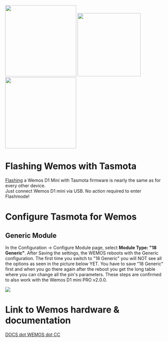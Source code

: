 <img src="https://github.com/arendst/arendst.github.io/blob/master/media/wemos/wemos-d1-mini-pro-v1.0.0.jpg" width=225>
<img src="https://github.com/arendst/arendst.github.io/blob/master/media/wemos/wemos-d1-mini-v2.2.0.jpg" width=200>
<img src="https://github.com/arendst/arendst.github.io/blob/master/media/wemos/wemos-d1-mini-v3.0.0.jpg" width= 225>

# Flashing Wemos with Tasmota

[Flashing](https://github.com/arendst/Tasmota/wiki/Flashing) a Wemos D1 Mini with Tasmota firmware is nearly the same as for every other device.<br>
Just connect Wemos D1 mini via USB. No action required to enter Flashmode!

# Configure Tasmota for Wemos
## Generic Module
In the Configuration -> Configure Module page, select **Module Type: "18 Generic"**. After Saving the settings, the WEMOS reboots with the Generic configuration. The first time you switch to "18 Generic" you will NOT see all the options as seen in the picture below YET. You have to save "18 Generic" first and when you go there again after the reboot you get the long table where you can change all the pin's parameters. These steps are confirmed to also work with the Wemos D1 mini PRO v2.0.0.

<img src="https://github.com/arendst/arendst.github.io/blob/master/media/wemos/tasmota_module_config.jpg">

# Link to Wemos hardware & documentation
[DOCS dot WEMOS dot CC](https://docs.wemos.cc/en/latest/)
